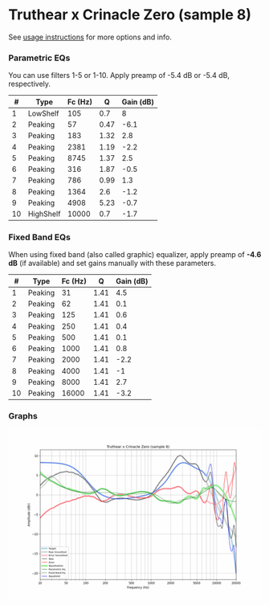 # Truthear x Crinacle Zero (sample 8)
See [usage instructions](https://github.com/jaakkopasanen/AutoEq#usage) for more options and info.

### Parametric EQs
You can use filters 1-5 or 1-10. Apply preamp of -5.4 dB or -5.4 dB, respectively.

|   # | Type      |   Fc (Hz) |    Q |   Gain (dB) |
|-----|-----------|-----------|------|-------------|
|   1 | LowShelf  |       105 | 0.7  |         8   |
|   2 | Peaking   |        57 | 0.47 |        -6.1 |
|   3 | Peaking   |       183 | 1.32 |         2.8 |
|   4 | Peaking   |      2381 | 1.19 |        -2.2 |
|   5 | Peaking   |      8745 | 1.37 |         2.5 |
|   6 | Peaking   |       316 | 1.87 |        -0.5 |
|   7 | Peaking   |       786 | 0.99 |         1.3 |
|   8 | Peaking   |      1364 | 2.6  |        -1.2 |
|   9 | Peaking   |      4908 | 5.23 |        -0.7 |
|  10 | HighShelf |     10000 | 0.7  |        -1.7 |

### Fixed Band EQs
When using fixed band (also called graphic) equalizer, apply preamp of **-4.6 dB** (if available) and set gains manually with these parameters.

|   # | Type    |   Fc (Hz) |    Q |   Gain (dB) |
|-----|---------|-----------|------|-------------|
|   1 | Peaking |        31 | 1.41 |         4.5 |
|   2 | Peaking |        62 | 1.41 |         0.1 |
|   3 | Peaking |       125 | 1.41 |         0.6 |
|   4 | Peaking |       250 | 1.41 |         0.4 |
|   5 | Peaking |       500 | 1.41 |         0.1 |
|   6 | Peaking |      1000 | 1.41 |         0.8 |
|   7 | Peaking |      2000 | 1.41 |        -2.2 |
|   8 | Peaking |      4000 | 1.41 |        -1   |
|   9 | Peaking |      8000 | 1.41 |         2.7 |
|  10 | Peaking |     16000 | 1.41 |        -3.2 |

### Graphs
![](./Truthear%20x%20Crinacle%20Zero%20(sample%208).png)
